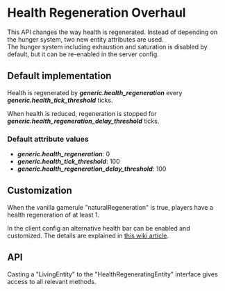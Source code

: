 # Health Regeneration Overhaul
This API changes the way health is regenerated. Instead of depending on the hunger system, two new entity attributes are used.\
The hunger system including exhaustion and saturation is disabled by default, but it can be re-enabled in the server config.

## Default implementation
Health is regenerated by **_generic.health_regeneration_** every **_generic.health_tick_threshold_** ticks.

When health is reduced, regeneration is stopped for **_generic.health_regeneration_delay_threshold_** ticks.

### Default attribute values
- **_generic.health_regeneration_**: 0
- **_generic.health_tick_threshold_**: 100
- **_generic.health_regeneration_delay_threshold_**: 100

## Customization
When the vanilla gamerule "naturalRegeneration" is true, players have a health regeneration of at least 1.

In the client config an alternative health bar can be enabled and customized. The details are explained in [this wiki article](https://github.com/TheRedBrain/overhauled-damage/wiki/Resource-Bar-Customization).

## API
Casting a "LivingEntity" to the "HealthRegeneratingEntity" interface gives access to all relevant methods.